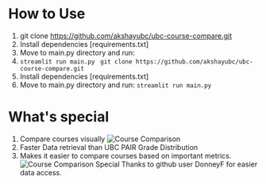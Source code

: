 # How to Use
1. git clone https://github.com/akshayubc/ubc-course-compare.git
2. Install dependencies [requirements.txt]
3. Move to main.py directory and run: 
4. `streamlit run main.py`
``` git clone https://github.com/akshayubc/ubc-course-compare.git```
1. Install dependencies [requirements.txt]
2. Move to main.py directory and run: 
```streamlit run main.py```
# What's special
1. Compare courses visually
![Course Comparison](graphs_comparison.png)
2. Faster Data retrieval than UBC PAIR Grade Distribution
3. Makes it easier to compare courses based on important metrics.
![Course Comparison](specs_comparison.png)
Special Thanks to github user DonneyF for easier data access.
